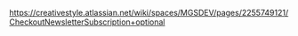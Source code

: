 https://creativestyle.atlassian.net/wiki/spaces/MGSDEV/pages/2255749121/CheckoutNewsletterSubscription+optional

